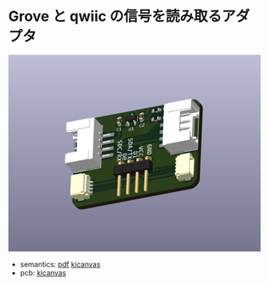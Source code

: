 # Grove と qwiic の信号を読み取るアダプタ

![alt text](photo1.png)

- semantics: [pdf](grove_qwiic_debug_adapter/grove_qwiic_debug_adapter-semantics-v1.0.0.pdf) [kicanvas](https://kicanvas.org/?github=https%3A%2F%2Fgithub.com%2F74th%2F74th-open-source-hardware-projects%2Fblob%2Fgrove_qwiic_debug_adapter%2Fv1.0.0%2Fgrove_qwiic_debug_adapter%2Fgrove_qwiic_debug_adapter.kicad_sch)
- pcb: [kicanvas](https://kicanvas.org/?github=https%3A%2F%2Fgithub.com%2F74th%2F74th-open-source-hardware-projects%2Fblob%2Fgrove_qwiic_debug_adapter%2Fv1.0.0%2Fgrove_qwiic_debug_adapter%2Fgrove_qwiic_debug_adapter.kicad_pcb)
